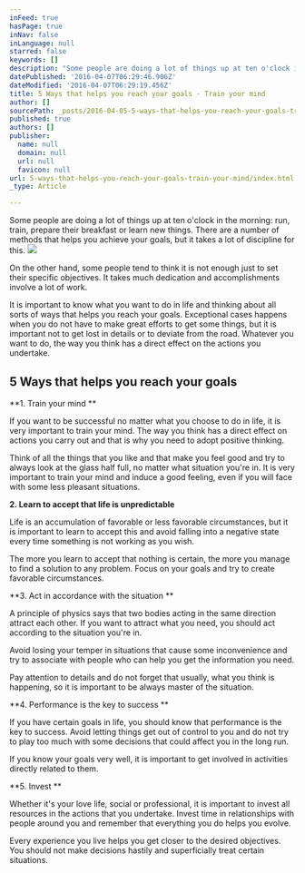 ```yaml
---
inFeed: true
hasPage: true
inNav: false
inLanguage: null
starred: false
keywords: []
description: "Some people are doing a lot of things up at ten o'clock in the morning: run, train, prepare their breakfast or learn new things. There are a number of methods that helps you achieve your goals, but it takes a lot of discipline for this."
datePublished: '2016-04-07T06:29:46.906Z'
dateModified: '2016-04-07T06:29:19.456Z'
title: 5 Ways that helps you reach your goals - Train your mind
author: []
sourcePath: _posts/2016-04-05-5-ways-that-helps-you-reach-your-goals-train-your-mind.md
published: true
authors: []
publisher:
  name: null
  domain: null
  url: null
  favicon: null
url: 5-ways-that-helps-you-reach-your-goals-train-your-mind/index.html
_type: Article

---
```

Some people are doing a lot of things up at ten o'clock in the morning: run, train, prepare their breakfast or learn new things. There are a number of methods that helps you achieve your goals, but it takes a lot of discipline for this.
![](https://the-grid-user-content.s3-us-west-2.amazonaws.com/0e556bbb-fa64-4e98-ab45-97ff4eb0a222.jpg)

On the other hand, some people tend to think it is not enough just to set their specific objectives. It takes much dedication and accomplishments involve a lot of work.

It is important to know what you want to do in life and thinking about all sorts of ways that helps you reach your goals. Exceptional cases happens when you do not have to make great efforts to get some things, but it is important not to get lost in details or to deviate from the road. Whatever you want to do, the way you think has a direct effect on the actions you undertake.

## 5 Ways that helps you reach your goals

**1\. Train your mind **

If you want to be successful no matter what you choose to do in life, it is very important to train your mind. The way you think has a direct effect on actions you carry out and that is why you need to adopt positive thinking. 

Think of all the things that you like and that make you feel good and try to always look at the glass half full, no matter what situation you're in. It is very important to train your mind and induce a good feeling, even if you will face with some less pleasant situations.

**2\. Learn to accept that life is unpredictable**

Life is an accumulation of favorable or less favorable circumstances, but it is important to learn to accept this and avoid falling into a negative state every time something is not working as you wish. 

The more you learn to accept that nothing is certain, the more you manage to find a solution to any problem. Focus on your goals and try to create favorable circumstances.

**3\. Act in accordance with the situation **

A principle of physics says that two bodies acting in the same direction attract each other. If you want to attract what you need, you should act according to the situation you're in. 

Avoid losing your temper in situations that cause some inconvenience and try to associate with people who can help you get the information you need. 

Pay attention to details and do not forget that usually, what you think is happening, so it is important to be always master of the situation.

**4\. Performance is the key to success **

If you have certain goals in life, you should know that performance is the key to success.
Avoid letting things get out of control to you and do not try to play too much with some decisions that could affect you in the long run. 

If you know your goals very well, it is important to get involved in activities directly related to them. 

**5\. Invest **

Whether it's your love life, social or professional, it is important to invest all resources in the actions that you undertake. Invest time in relationships with people around you and remember that everything you do helps you evolve. 

Every experience you live helps you get closer to the desired objectives. You should not make decisions hastily and superficially treat certain situations.